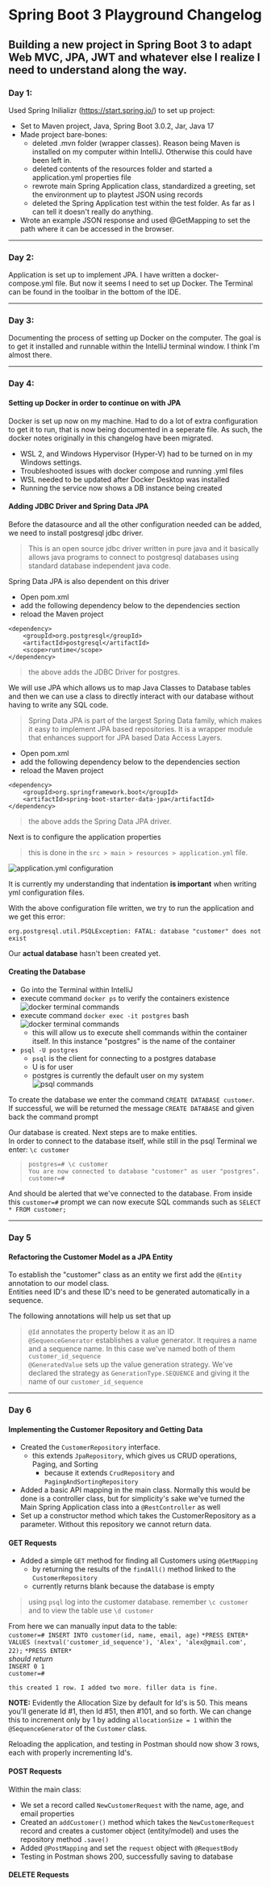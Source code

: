 # Spring Boot 3 Playground Changelog
## Building a new project in Spring Boot 3 to adapt Web MVC, JPA, JWT and whatever else I realize I need to understand along the way.

### Day 1:

Used Spring Inilializr (https://start.spring.io/) to set up project:
- Set to Maven project, Java, Spring Boot 3.0.2, Jar, Java 17
- Made project bare-bones:
	+ deleted .mvn folder (wrapper classes). Reason being Maven is installed on my computer within IntelliJ. Otherwise this could have been left in.
	+ deleted contents of the resources folder and started a application.yml properties file
	+ rewrote main Spring Application class, standardized a greeting, set the environment up to playtest JSON using records
	+ deleted the Spring Application test within the test folder. As far as I can tell it doesn't really do anything.
- Wrote an example JSON response and used @GetMapping to set the path where it can be accessed in the browser.

---

### Day 2:

Application is set up to implement JPA. I have written a docker-compose.yml file. But now it seems I need to set up Docker. The Terminal can be found in the toolbar in the bottom of the IDE.

---

### Day 3:

Documenting the process of setting up Docker on the computer. The goal is to get it installed and runnable within the IntelliJ terminal window. I think I'm almost there.

---

### Day 4:
#### Setting up Docker in order to continue on with JPA

Docker is set up now on my machine. Had to do a lot of extra configuration to get it to run, that is now being documented in a seperate file. As such, the docker notes originally in this changelog have been migrated.

- WSL 2, and Windows Hypervisor (Hyper-V) had to be turned on in my Windows settings.
- Troubleshooted issues with docker compose and running .yml files
- WSL needed to be updated after Docker Desktop was installed
- Running the service now shows a DB instance being created

#### Adding JDBC Driver and Spring Data JPA
Before the datasource and all the other configuration needed can be added, we need to install postgresql jdbc driver. 
> This is an open source jdbc driver written in pure java and it basically allows java programs to connect to postgresql databases using standard database independent java code.

Spring Data JPA is also dependent on this driver

- Open pom.xml
- add the following dependency below to the dependencies section
- reload the Maven project
 	

>	
	<dependency>  
		<groupId>org.postgresql</groupId>  
		<artifactId>postgresql</artifactId>  
		<scope>runtime</scope>  
	</dependency>

> the above adds the JDBC Driver for postgres.


We will use JPA which allows us to map Java Classes to Database tables and then we can use a class to directly interact with our database without having to write any SQL code. 
> Spring Data JPA is part of the largest Spring Data family, which makes it easy to implement JPA based repositories. It is a wrapper module that enhances support for JPA based Data Access Layers.

- Open pom.xml
- add the following dependency below to the dependencies section
- reload the Maven project  
>
	<dependency>
		<groupId>org.springframework.boot</groupId>
		<artifactId>spring-boot-starter-data-jpa</artifactId>
	</dependency>

> the above adds the Spring Data JPA driver.

Next is to configure the application properties
> this is done in the `src > main > resources > application.yml` file.

![application.yml configuration](images/application-yml-config.png)

It is currently my understanding that indentation **is important** when writing yml configuration files.

With the above configuration file written, we try to run the application and we get this error:

`org.postgresql.util.PSQLException: FATAL: database "customer" does not exist`

Our **actual database** hasn't been created yet.

#### Creating the Database

- Go into the Terminal within IntelliJ
- execute command `docker ps` to verify the containers existence  
![docker terminal commands](images/docker_ps.png)
- execute command `docker exec -it postgres` bash  
![docker terminal commands](images/docker_exec_-it_postgres_bash.png)
	- this will allow us to execute shell commands within the container itself. In this instance "postgres" is the name of the container
- `psql -U postgres`	
	- `psql` is the client for connecting to a postgres database
	- U is for user
	- postgres is currently the default user on my system  
![psql commands](images/psql_-U_postgres.png)

To create the database we enter the command `CREATE DATABASE customer`.  
If successful, we will be returned the message `CREATE DATABASE` and given back the command prompt  

Our database is created. Next steps are to make entities.  
In order to connect to the database itself, while still in the psql Terminal we enter: `\c customer`  

> `postgres=# \c customer`  
`You are now connected to database "customer" as user "postgres".`  
`customer=#`

And should be alerted that we've connected to the database.
From inside this `customer=#` prompt we can now execute SQL commands 
such as `SELECT * FROM customer;`

---

### Day 5
#### Refactoring the Customer Model as a JPA Entity

To establish the "customer" class as an entity we first add the `@Entity` annotation to our model class.  
Entities need ID's and these ID's need to be generated automatically in a sequence.  

The following annotations will help us set that up  
> `@Id` annotates the property below it as an ID  
`@SequenceGenerator` establishes a value generator. It requires a name and a sequence name. In this case we've named both of them `customer_id_sequence`  
`@GeneratedValue` sets up the value generation strategy. We've declared the strategy as `GenerationType.SEQUENCE` and giving it the name of our `customer_id_sequence`

---

### Day 6  
#### Implementing the Customer Repository and Getting Data  

- Created the `CustomerRepository` interface.
	+ this extends `JpaRepository`, which gives us CRUD operations, Paging, and Sorting
		- because it extends `CrudRepository` and `PagingAndSortingRepository`
- Added a basic API mapping in the main class. Normally this would be done is a controller class, but for simplicity's sake we've turned the Main Spring Application class into a `@RestController` as well
- Set up a constructor method which takes the CustomerRepository as a parameter. Without this repository we cannot return data.

#### GET Requests
- Added a simple `GET` method for finding all Customers using `@GetMapping`
	+ by returning the results of the `findAll()` method linked to the `CustomerRepository`
	+ currently returns blank because the database is empty
	
> using `psql` log into the customer database. remember `\c customer` and to view the table use `\d customer`

From here we can manually input data to the table:  
`customer=# INSERT INTO customer(id, name, email, age)` `*PRESS ENTER*`  
`VALUES (nextval('customer_id_sequence'), 'Alex', 'alex@gmail.com', 22);` `*PRESS ENTER*`  
*should return*  
`INSERT 0 1`  
`customer=#`  

	this created 1 row. I added two more. filler data is fine.

**NOTE:** Evidently the Allocation Size by default for Id's is 50. This means you'll generate Id #1, then Id #51, then #101, and so forth. We can change this to increment only by 1 by adding `allocationSize = 1` within the `@SequenceGenerator` of the `Customer` class.  

Reloading the application, and testing in Postman should now show 3 rows, each with properly incrementing Id's.

#### POST Requests  
Within the main class:  
- We set a record called `NewCustomerRequest` with the name, age, and email properties
- Created an `addCustomer()` method  which takes the `NewCustomerRequest` record and creates a customer object (entity/model) and uses the repository method `.save()`
- Added `@PostMapping` and set the `request` object with `@RequestBody`
- Testing in Postman shows 200, successfully saving to database

#### DELETE Requests